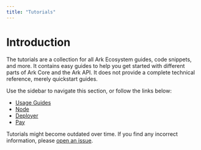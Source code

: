 ```yaml
---
title: "Tutorials"
---
```


# Introduction

The tutorials are a collection for all Ark Ecosystem guides, code snippets, and more. It contains easy guides to help you get started with different parts of Ark Core and the Ark API. It does not provide a complete technical reference, merely quickstart guides.

Use the sidebar to navigate this section, or follow the links below:

- [Usage Guides](/tutorials/usage-guides/)
- [Node](/tutorials/node/)
- [Deployer](/tutorials/deployer/)
- [Pay](/tutorials/pay)

Tutorials might become outdated over time. If you find any incorrect information, please [open an issue](https://github.com/ArkEcosystem/docs/issues).